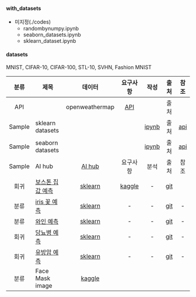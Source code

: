 #### with_datasets
- 미지정(./codes)
  - randombynumpy.ipynb
  - seaborn_datasets.ipynb
  - sklearn_dataset.ipynb

#### datasets
MNIST, CIFAR-10, CIFAR-100, STL-10, SVHN, Fashion MNIST

|분류| 제목 |데이터| 요구사항 | 작성 | 출처 | 참조 |
| :---: | --- | :---: | :---: | :---: | :---: | :---: |
|API| |openweathermap|[API](https://openweathermap.org/) | | 출처 | |
|Sample| sklearn datasets|| | [ipynb](./sklearn_dataset.ipynb) | 출처 | [api](https://scikit-learn.org/stable/datasets/toy_dataset.html) |
|Sample| seaborn datasets|| | [ipynb](./seaborn_datasets.ipynb) | 출처 | [api](https://seaborn.pydata.org/generated/seaborn.load_dataset.html) |
|Sample| AI hub|[AI hub](https://aihub.or.kr/)| 요구사항 | 분석 | 출처 | 참조 |
|회귀|[보스톤 집값 예측](./)|[sklearn](https://scikit-learn.org/stable/modules/generated/sklearn.datasets.load_boston.html#sklearn.datasets.load_boston)|[kaggle](https://www.kaggle.com/c/gradient-boston-housing/data)|-|[git](https://github.com/bjpublic/MachineLearning/blob/master/06%EC%9E%A5_1%EC%A0%88_%EB%8D%B0%EC%9D%B4%ED%84%B0%EC%85%8B_%EC%84%A4%EB%AA%85.ipynb)||
|분류|[iris 꽃 예측](./)|[sklearn](https://scikit-learn.org/stable/modules/generated/sklearn.datasets.load_boston.html#sklearn.datasets.load_iris)|-|-|[git](https://github.com/bjpublic/MachineLearning/blob/master/06%EC%9E%A5_1%EC%A0%88_%EB%8D%B0%EC%9D%B4%ED%84%B0%EC%85%8B_%EC%84%A4%EB%AA%85.ipynb)|-|
|분류|[와인 예측](./)|[sklearn](https://scikit-learn.org/stable/modules/generated/sklearn.datasets.load_boston.html#sklearn.datasets.load_wine)|-|-|[git](https://github.com/bjpublic/MachineLearning/blob/master/06%EC%9E%A5_1%EC%A0%88_%EB%8D%B0%EC%9D%B4%ED%84%B0%EC%85%8B_%EC%84%A4%EB%AA%85.ipynb)|-|
|회귀|[당뇨병 예측](./)|[sklearn](https://scikit-learn.org/stable/modules/generated/sklearn.datasets.load_boston.html#sklearn.datasets.load_diabetes)|-|-|[git](https://github.com/bjpublic/MachineLearning/blob/master/06%EC%9E%A5_1%EC%A0%88_%EB%8D%B0%EC%9D%B4%ED%84%B0%EC%85%8B_%EC%84%A4%EB%AA%85.ipynb)|-|
|회귀|[유방암 예측](./)|[sklearn](https://scikit-learn.org/stable/modules/generated/sklearn.datasets.load_boston.html#sklearn.datasets.load_breast_cancer)|-|-|[git](https://github.com/bjpublic/MachineLearning/blob/master/06%EC%9E%A5_1%EC%A0%88_%EB%8D%B0%EC%9D%B4%ED%84%B0%EC%85%8B_%EC%84%A4%EB%AA%85.ipynb)|-|
|분류| Face Mask image|[kaggle](https://www.kaggle.com/datasets/ashishjangra27/face-mask-12k-images-dataset)|  |  |  |  |

